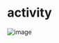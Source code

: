 # activity
![image](https://github.com/SriGuru1/activity/assets/160121381/fe4ec7af-da6a-44ed-8bbf-840d70e22de4)
